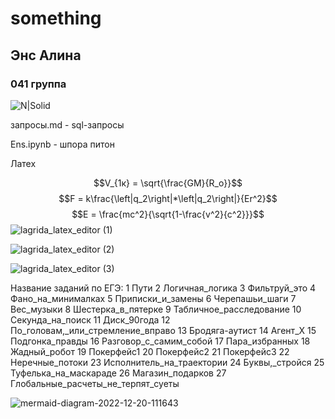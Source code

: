 # something

## Энс Алина
### 041 группа
![N|Solid](https://pic.rutubelist.ru/video/eb/f8/ebf8d86ddd388ef643c195927b2be660.jpg)


запросы.md - sql-запросы

Ens.ipynb - шпора питон


Латех

$$V_{1к} = \sqrt{\frac{GM}{R_o}}$$
$$F = k\frac{\left|q_2\right|*\left|q_2\right|}{Er^2}$$
$$E = \frac{mc^2}{\sqrt{1-\frac{v^2}{c^2}}}$$
![lagrida_latex_editor (1)](https://user-images.githubusercontent.com/95280574/200472037-05c7085c-29cd-4d56-b969-a68a178e4a7a.png)

![lagrida_latex_editor (2)](https://user-images.githubusercontent.com/95280574/200472110-7a1948b9-b31d-4b66-aba7-4ff932cec632.png)

![lagrida_latex_editor (3)](https://user-images.githubusercontent.com/95280574/200472169-02657701-936e-41b1-ba45-8505ee94e49e.png)


Название заданий по ЕГЭ:
1 Пути
2 Логичная_логика
3 Фильтруй_это
4 Фано_на_минималках
5 Приписки_и_замены
6 Черепашьи_шаги
7 Вес_музыки
8 Шестерка_в_пятерке
9 Табличное_расследование
10 Секунда_на_поиск
11 Диск_90года
12 По_головам,_или_стремление_вправо
13 Бродяга-аутист
14 Агент_Х
15 Подгонка_правды
16 Разговор_с_самим_собой
17 Пара_избранных
18 Жадный_робот
19 Покерфейс1
20 Покерфейс2
21 Покерфейс3
22 Неречные_потоки
23 Исполнитель_на_траектории
24 Буквы,_стройся
25 Туфелька_на_маскараде
26 Магазин_подарков
27 Глобальные_расчеты_не_терпят_суеты

![mermaid-diagram-2022-12-20-111643](https://user-images.githubusercontent.com/95280574/208582831-27178974-effe-4490-ba17-c3e65aa9e22f.png)
